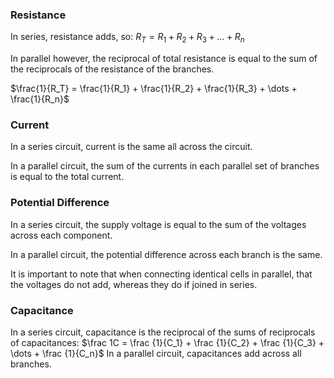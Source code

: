 ### Resistance
In series, resistance adds, so: $R_T = R_1 + R_2 + R_3 + \dots + R_n$

In parallel however, the reciprocal of total resistance is equal to the sum of the reciprocals of the resistance of the branches. 

$\frac{1}{R_T} = \frac{1}{R_1} + \frac{1}{R_2} + \frac{1}{R_3} + \dots + \frac{1}{R_n}$

### Current
In a series circuit, current is the same all across the circuit.

In a parallel circuit, the sum of the currents in each parallel set of branches is equal to the total current.

### Potential Difference
In a series circuit, the supply voltage is equal to the sum of the voltages across each component.

In a parallel circuit, the potential difference across each branch is the same.

It is important to note that when connecting identical cells in parallel, that the voltages do not add, whereas they do if joined in series.

### Capacitance
In a series circuit, capacitance is the reciprocal of the sums of reciprocals of capacitances:
$\frac 1C = \frac {1}{C_1} + \frac {1}{C_2} + \frac {1}{C_3} + \dots + \frac {1}{C_n}$ 
In a parallel circuit, capacitances add across all branches.